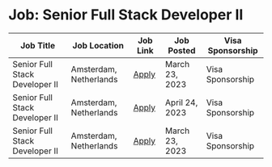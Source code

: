 # Job: Senior Full Stack Developer II

| Job Title | Job Location | Job Link | Job Posted | Visa Sponsorship |
| --- | --- | --- | --- | --- |
| Senior Full Stack Developer II | Amsterdam, Netherlands | [Apply](https://catawiki.careers/vacancies/senior-full-stack-developer-ii-netherlands-amsterdam-2104353-4856187) | March 23, 2023 | Visa Sponsorship |
| Senior Full Stack Developer II | Amsterdam, Netherlands | [Apply](https://catawiki.careers/vacancies/senior-full-stack-developer-ii-netherlands-amsterdam-2104353-4856187) | April 24, 2023 | Visa Sponsorship |
| Senior Full Stack Developer II | Amsterdam, Netherlands | [Apply](https://catawiki.careers/vacancies/senior-full-stack-developer-ii-netherlands-amsterdam-2104353-4856187) | March 23, 2023 | Visa Sponsorship |
